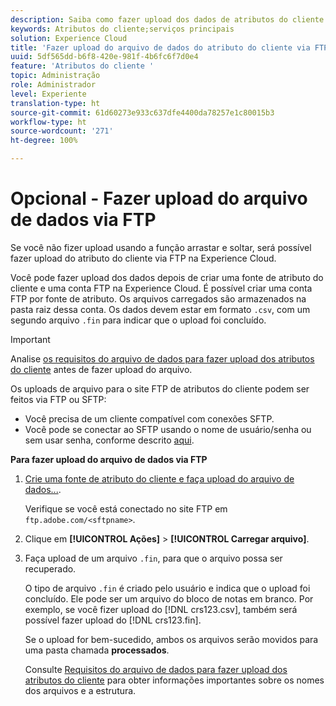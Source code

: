 ```yaml
---
description: Saiba como fazer upload dos dados de atributos do cliente via FTP na Experience Cloud.
keywords: Atributos do cliente;serviços principais
solution: Experience Cloud
title: 'Fazer upload do arquivo de dados do atributo do cliente via FTP '
uuid: 5df565dd-b6f8-420e-981f-4b6fc6f7d0e4
feature: 'Atributos do cliente '
topic: Administração
role: Administrador
level: Experiente
translation-type: ht
source-git-commit: 61d60273e933c637dfe4400da78257e1c80015b3
workflow-type: ht
source-wordcount: '271'
ht-degree: 100%

---
```



# Opcional - Fazer upload do arquivo de dados via FTP

Se você não fizer upload usando a função arrastar e soltar, será possível fazer upload do atributo do cliente via FTP na Experience Cloud.

Você pode fazer upload dos dados depois de criar uma fonte de atributo do cliente e uma conta FTP na Experience Cloud. É possível criar uma conta FTP por fonte de atributo. Os arquivos carregados são armazenados na pasta raiz dessa conta. Os dados devem estar em formato `.csv`, com um segundo arquivo `.fin` para indicar que o upload foi concluído.

>[!IMPORTANT]
>
>Analise [os requisitos do arquivo de dados para fazer upload dos atributos do cliente](../attributes/crs-data-file.md#concept_DE908F362DF24172BFEF48E1797DAF19) antes de fazer upload do arquivo.

Os uploads de arquivo para o site FTP de atributos do cliente podem ser feitos via FTP ou SFTP:

* Você precisa de um cliente compatível com conexões SFTP.
* Você pode se conectar ao SFTP usando o nome de usuário/senha ou sem usar senha, conforme descrito [aqui](https://docs.adobe.com/help/pt-BR/analytics/export/ftp-and-sftp/secure-file-transfer-protocol/ftp-sftp-cert-auth.html).

**Para fazer upload do arquivo de dados via FTP**

1. [Crie uma fonte de atributo do cliente e faça upload do arquivo de dados...](../attributes/t-crs-usecase.md#task_BCC327B2A0EF4A1BBB2934013AB92B78).

   Verifique se você está conectado no site FTP em `ftp.adobe.com/<sftpname>`.

1. Clique em **[!UICONTROL Ações]** > **[!UICONTROL Carregar arquivo]**.

1. Faça upload de um arquivo `.fin`, para que o arquivo possa ser recuperado.

   O tipo de arquivo `.fin` é criado pelo usuário e indica que o upload foi concluído. Ele pode ser um arquivo do bloco de notas em branco. Por exemplo, se você fizer upload do [!DNL crs123.csv], também será possível fazer upload do [!DNL crs123.fin].

   Se o upload for bem-sucedido, ambos os arquivos serão movidos para uma pasta chamada **processados**.

   Consulte [Requisitos do arquivo de dados para fazer upload dos atributos do cliente](../attributes/crs-data-file.md#concept_DE908F362DF24172BFEF48E1797DAF19) para obter informações importantes sobre os nomes dos arquivos e a estrutura.

